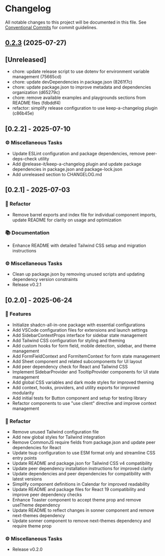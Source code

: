 # Changelog

All notable changes to this project will be documented in this file. See [Conventional Commits](https://conventionalcommits.org) for commit guidelines.



## [0.2.3](https://github.com/madooei/shadcn-all-in-one/compare/0.2.2...0.2.3) (2025-07-27)

## [Unreleased]

- chore: update release script to use dotenv for environment variable management (75665cd)
- chore: update devDependencies in package.json (8261f7c)
- chore: update package.json to improve metadata and dependencies organization (d65279c)
- chore: remove available examples and playgrounds sections from README files (fdbddf4)
- refactor: simplify release configuration to use keep-a-changelog plugin (c86b45e)

## [0.2.2] - 2025-07-10

### ⚙️ Miscellaneous Tasks

- Update ESLint configuration and package dependencies, remove peer-deps-check utility
- Add @release-it/keep-a-changelog plugin and update package dependencies in package.json and package-lock.json
- Add unreleased section to CHANGELOG.md

## [0.2.1] - 2025-07-03

### 🚜 Refactor

- Remove barrel exports and index file for individual component imports, update README for clarity on usage and optimization

### 📚 Documentation

- Enhance README with detailed Tailwind CSS setup and migration instructions

### ⚙️ Miscellaneous Tasks

- Clean up package.json by removing unused scripts and updating dependency version constraints
- Release v0.2.1

## [0.2.0] - 2025-06-24

### 🚀 Features

- Initialize shadcn-all-in-one package with essential configurations
- Add VSCode configuration files for extensions and launch settings
- Add SidebarContextProps interface for sidebar state management
- Add Tailwind CSS configuration for styling and theming
- Add custom hooks for form field, mobile detection, sidebar, and theme management
- Add FormFieldContext and FormItemContext for form state management
- Add Sheet component and related subcomponents for UI layout
- Add peer dependency check for React and Tailwind CSS
- Implement SidebarProvider and TooltipProvider components for UI state management
- Add global CSS variables and dark mode styles for improved theming
- Add context, hooks, providers, and utility exports for improved modularity
- Add initial tests for Button component and setup for testing library
- Refactor components to use "use client" directive and improve context management

### 🚜 Refactor

- Remove unused Tailwind configuration file
- Add new global styles for Tailwind integration
- Remove CommonJS require fields from package.json and update peer dependencies for React
- Update tsup configuration to use ESM format only and streamline CSS entry points
- Update README and package.json for Tailwind CSS v4 compatibility
- Update peer dependency installation instructions for improved clarity
- Update dependencies and peer dependencies for compatibility with latest versions
- Simplify component definitions in Calendar for improved readability
- Update README and package files for React 19 compatibility and improve peer dependency checks
- Enhance Toaster component to accept theme prop and remove useTheme dependency
- Update README to reflect changes in sonner component and remove next-themes dependency
- Update sonner component to remove next-themes dependency and require theme prop

### ⚙️ Miscellaneous Tasks

- Release v0.2.0
